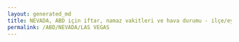 ```yaml
---
layout: generated_md
title: NEVADA, ABD için iftar, namaz vakitleri ve hava durumu - ilçe/eyalet seç
permalink: /ABD/NEVADA/LAS VEGAS
---
```


<script type="text/javascript">
  var country = ABD;
  var city = NEVADA;
  var state = LAS VEGAS;
  var lat = 72;
  var lon = 21;
</script>
